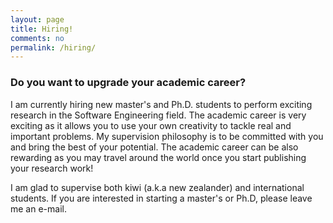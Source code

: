 ```yaml
---
layout: page      
title: Hiring!
comments: no   
permalink: /hiring/   
---   
```


### Do you want to upgrade your academic career?

I am currently hiring new master's and Ph.D.  students to perform exciting
research in the Software Engineering field. The academic career is very
exciting as it allows you to use your own creativity to tackle real and
important problems. My supervision philosophy is to be committed with you and
bring the best of your potential. The academic career can be also rewarding as
you may travel around the world once you start publishing your research work! 

I am glad to supervise both kiwi (a.k.a new zealander) and international
students. If you are interested in starting a master's or Ph.D, please leave me
an e-mail.



